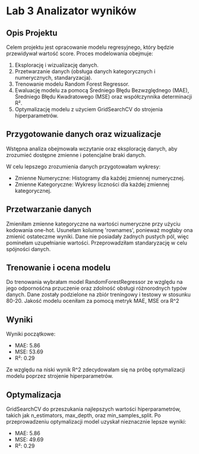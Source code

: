 # Lab 3 Analizator wyników
## Opis Projektu
Celem projektu jest opracowanie modelu regresyjnego, który będzie przewidywał wartość score. Proces modelowania obejmuje:

1. Eksplorację i wizualizację danych.
2. Przetwarzanie danych (obsługa danych kategorycznych i numerycznych, standaryzacja).
3. Trenowanie modelu Random Forest Regressor.
4. Ewaluację modelu za pomocą Średniego Błędu Bezwzględnego (MAE), Średniego Błędu Kwadratowego (MSE) oraz współczynnika determinacji R².
5. Optymalizację modelu z użyciem GridSearchCV do strojenia hiperparametrów.


## Przygotowanie danych oraz wizualizacje
Wstępna analiza obejmowała wczytanie oraz eksplorację danych, aby zrozumieć dostępne zmienne i potencjalne braki danych.

W celu lepszego zrozumienia danych przygotowałam wykresy:
* Zmienne Numeryczne: Histogramy dla każdej zmiennej numerycznej.
* Zmienne Kategoryczne: Wykresy liczności dla każdej zmiennej kategorycznej.

## Przetwarzanie danych
Zmieniłam zmienne kategoryczne na wartości numeryczne przy użyciu kodowania one-hot. Usunełam kolumnę 'rownames', ponieważ mogłaby ona zmienić ostateczme wyniki. Dane nie posiadały żadnych pustych pól, więc pominełam uzupełnianie wartości.
Przeprowadziłam standaryzację w celu spójności danych. 

## Trenowanie i ocena modelu
Do trenowania wybrałam model RandomForestRegressor ze względu na jego odpornośćna przuczenie oraz zdolność obsługi różnorodnych typów danych.
Dane zostały podzielone na zbiór treningowy i testowy w stosunku 80-20.
Jakość modelu oceniłam za pomocą metryk MAE, MSE ora R^2

## Wyniki
Wyniki początkowe:
* MAE: 5.86
* MSE: 53.69
* R²: 0.29
 
Ze względu na niski wynik R^2 zdecydowałam się na próbę optymalizacji modelu poprzez strojenie hiperparametrów.

## Optymalizacja 
GridSearchCV do przeszukania najlepszych wartości hiperparametrów, takich jak n_estimators, max_depth, oraz min_samples_split. Po przeprowadzeniu optymalizacji model uzyskał nieznacznie lepsze wyniki: 
* MAE: 5.86
* MSE: 49.69
* R²: 0.29








